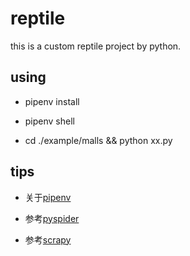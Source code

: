 # reptile

this is a custom reptile project by python.


## using

- pipenv install

- pipenv shell

- cd ./example/malls && python xx.py


## tips

- 关于[pipenv](https://docs.pipenv.org/en/latest/)

- 参考[pyspider](https://github.com/binux/pyspider)

- 参考[scrapy](https://github.com/scrapy/scrapy)

